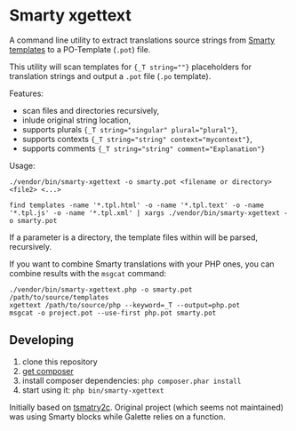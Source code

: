 # Smarty xgettext

A command line utility to extract translations source strings from [Smarty templates](https://smarty.net) to a PO-Template (`.pot`) file.

This utility will scan templates for `{_T string=""}` placeholders for translation strings and output a `.pot` file (`.po` template).

Features:
* scan files and directories recursively,
* inlude original string location,
* supports plurals `{_T string="singular" plural="plural"}`,
* supports contexts `{_T string="string" context="mycontext"}`,
* supports comments `{_T string="string" comment="Explanation"}`

Usage:

    ./vendor/bin/smarty-xgettext -o smarty.pot <filename or directory> <file2> <...>

    find templates -name '*.tpl.html' -o -name '*.tpl.text' -o -name '*.tpl.js' -o -name '*.tpl.xml' | xargs ./vendor/bin/smarty-xgettext -o smarty.pot

If a parameter is a directory, the template files within will be parsed, recursively.

If you want to combine Smarty translations with your PHP ones, you can combine results with the `msgcat` command:

```
./vendor/bin/smarty-xgettext.php -o smarty.pot /path/to/source/templates
xgettext /path/to/source/php --keyword=_T --output=php.pot
msgcat -o project.pot --use-first php.pot smarty.pot
```


## Developing

1. clone this repository
2. [get composer](https://getcomposer.org/download/)
3. install composer dependencies: `php composer.phar install`
4. start using it: `php bin/smarty-xgettext`

Initially based on [tsmatry2c](https://github.com/smarty-gettext/tsmarty2c).
Original project (which seems not maintained) was using Smarty blocks while Galette relies on a function.
